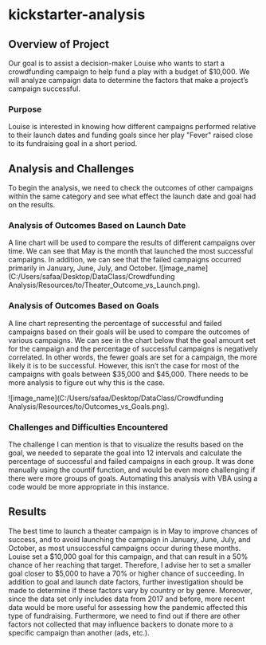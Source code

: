 # kickstarter-analysis

## Overview of Project

Our goal is to assist a decision-maker Louise who wants to start a crowdfunding campaign to help fund a play with a budget of $10,000. We will analyze campaign data to determine the factors that make a project’s campaign successful. 

### Purpose
Louise is interested in knowing how different campaigns performed relative to their launch dates and funding goals since her play "Fever" raised close to its fundraising goal in a short period.

## Analysis and Challenges
To begin the analysis, we need to check the outcomes of other campaigns within the same category and see what effect the launch date and goal had on the results. 

### Analysis of Outcomes Based on Launch Date
A line chart will be used to compare the results of different campaigns over time. We can see that May is the month that launched the most successful campaigns. In addition, we can see that the failed campaigns occurred primarily in January, June, July, and October. 
![image_name](C:/Users/safaa/Desktop/DataClass/Crowdfunding Analysis/Resources/to/Theater_Outcome_vs_Launch.png).

### Analysis of Outcomes Based on Goals
A line chart representing the percentage of successful and failed campaigns based on their goals will be used to compare the outcomes of various campaigns. We can see in the chart below that the goal amount set for the campaign and the percentage of successful campaigns is negatively correlated. In other words, the fewer goals are set for a campaign, the more likely it is to be successful. However, this isn’t the case for most of the campaigns with goals between $35,000 and $45,000. There needs to be more analysis to figure out why this is the case.

![image_name](C:/Users/safaa/Desktop/DataClass/Crowdfunding Analysis/Resources/to/Outcomes_vs_Goals.png).

 
### Challenges and Difficulties Encountered
The challenge I can mention is that to visualize the results based on the goal, we needed to separate the goal into 12 intervals and calculate the percentage of successful and failed campaigns in each group. It was done manually using the countif function, and would be even more challenging if there were more groups of goals. Automating this analysis with VBA using a code would be more appropriate in this instance. 

## Results
The best time to launch a theater campaign is in May to improve chances of success, and to avoid launching the campaign in January, June, July, and October, as most unsuccessful campaigns occur during these months. Louise set a $10,000 goal for this campaign, and that can result in a 50% chance of her reaching that target. Therefore, I advise her to set a smaller goal closer to $5,000 to have a 70% or higher chance of succeeding. 
In addition to goal and launch date factors, further investigation should be made to determine if these factors vary by country or by genre. 
Moreover, since the data set only includes data from 2017 and before, more recent data would be more useful for assessing how the pandemic affected this type of fundraising.
Furthermore, we need to find out if there are other factors not collected that may influence backers to donate more to a specific campaign than another (ads, etc.). 

